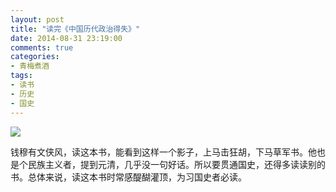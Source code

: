 ```yaml
---
layout: post
title: "读完《中国历代政治得失》"
date: 2014-08-31 23:19:00
comments: true
categories:
- 青梅煮酒
tags:
- 读书
- 历史
- 国史
---
```


![](http://pic.yupoo.com/leninlee/E1v1Ohh6/medium.jpg)

钱穆有文侠风，读这本书，能看到这样一个影子，上马击狂胡，下马草军书。他也是个民族主义者，提到元清，几乎没一句好话。所以要贯通国史，还得多读读别的书。总体来说，读这本书时常感醍醐灌顶，为习国史者必读。
